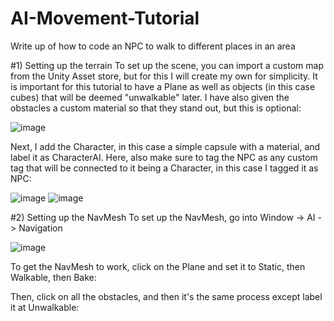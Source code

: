 # AI-Movement-Tutorial
Write up of how to code an NPC to walk to different places in an area

#1) Setting up the terrain
To set up the scene, you can import a custom map from the Unity Asset store, but for this I will create my own for simplicity. It is important for this tutorial to have a Plane as well as objects (in this case cubes) that will be deemed "unwalkable" later. I have also given the obstacles a custom material so that they stand out, but this is optional:

![image](https://user-images.githubusercontent.com/91538155/154043197-33dca8e7-0470-499d-86ff-3afcb7972388.png)

Next, I add the Character, in this case a simple capsule with a material, and label it as CharacterAI. Here, also make sure to tag the NPC as any custom tag that will be connected to it being a Character, in this case I tagged it as NPC:

![image](https://user-images.githubusercontent.com/91538155/154043948-071e6ddd-8217-4450-abd9-7cbe8e659303.png)
![image](https://user-images.githubusercontent.com/91538155/154043899-2e6f6d9b-a5c9-4413-960e-c08f95445b82.png)

#2) Setting up the NavMesh
To set up the NavMesh, go into Window -> AI -> Navigation

![image](https://user-images.githubusercontent.com/91538155/154048088-23ee1531-57ae-4689-ad6e-d3c2c4b24dba.png)

To get the NavMesh to work, click on the Plane and set it to Static, then Walkable, then Bake:

Then, click on all the obstacles, and then it's the same process except label it at Unwalkable:
